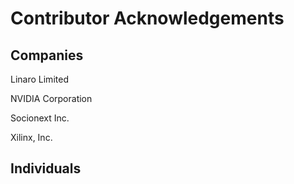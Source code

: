 Contributor Acknowledgements
============================

Companies
---------
Linaro Limited

NVIDIA Corporation

Socionext Inc.

Xilinx, Inc.

Individuals
-----------
